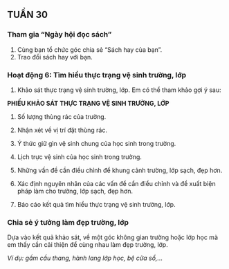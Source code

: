 ## TUẦN 30

### Tham gia “Ngày hội đọc sách”
1. Cùng bạn tổ chức góc chia sẻ “Sách hay của bạn”.
2. Trao đổi sách hay với bạn.

### Hoạt động 6: Tìm hiểu thực trạng vệ sinh trường, lớp
1. Khảo sát thực trạng vệ sinh trường, lớp.
Em có thể tham khảo gợi ý sau:

**PHIẾU KHẢO SÁT**
**THỰC TRẠNG VỆ SINH TRƯỜNG, LỚP**

1. Số lượng thùng rác của trường.
2. Nhận xét về vị trí đặt thùng rác.
3. Ý thức giữ gìn vệ sinh chung của học sinh trong trường.
4. Lịch trực vệ sinh của học sinh trong trường.
5. Những vấn đề cần điều chỉnh để khung cảnh trường, lớp sạch, đẹp hơn.

2. Xác định nguyên nhân của các vấn đề cần điều chỉnh và đề xuất biện pháp làm cho trường, lớp sạch, đẹp hơn.
3. Báo cáo kết quả tìm hiểu thực trạng vệ sinh trường, lớp.

### Chia sẻ ý tưởng làm đẹp trường, lớp
Dựa vào kết quả khảo sát, về một góc không gian trường hoặc lớp học mà em thấy cần cải thiện để cùng nhau làm đẹp trường, lớp.

*Ví dụ: gầm cầu thang, hành lang lớp học, bệ cửa sổ,...*
